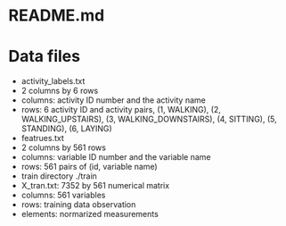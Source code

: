 README.md
=========
# Data files
* activity_labels.txt
 * 2 columns by 6 rows
 * columns: activity ID number and the activity name
 * rows: 6 activity ID and activity pairs, (1, WALKING), (2, WALKING_UPSTAIRS), (3, WALKING_DOWNSTAIRS), (4, SITTING), (5, STANDING), (6, LAYING)
* featrues.txt
 * 2 columns by 561 rows
 * columns: variable ID number and the variable name
 * rows: 561 pairs of (id, variable name)
* train directory ./train
 * X_tran.txt: 7352 by 561 numerical matrix
  * columns: 561 variables
  * rows: training data observation
  * elements: normarized measurements
